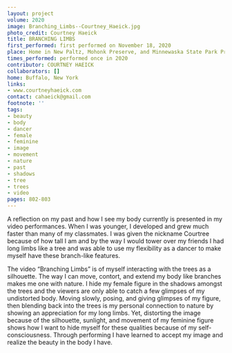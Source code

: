 ```yaml
---
layout: project
volume: 2020
image: Branching_Limbs--Courtney_Haeick.jpg
photo_credit: Courtney Haeick
title: BRANCHING LIMBS
first_performed: first performed on November 18, 2020
place: Home in New Paltz, Mohonk Preserve, and Minnewaska State Park Preserve
times_performed: performed once in 2020
contributor: COURTNEY HAEICK
collaborators: []
home: Buffalo, New York
links:
- www.courtneyhaeick.com
contact: cahaeick@gmail.com
footnote: ''
tags:
- beauty
- body
- dancer
- female
- feminine
- image
- movement
- nature
- past
- shadows
- tree
- trees
- video
pages: 802-803
---
```

A reflection on my past and how I see my body currently is presented in my video performances. When I was younger, I developed and grew much faster than many of my classmates. I was given the nickname Courtree because of how tall I am and by the way I would tower over my friends I had long limbs like a tree and was able to use my flexibility as a dancer to make myself have these branch-like features. 

The video “Branching Limbs” is of myself interacting with the trees as a silhouette. The way I can move, contort, and extend my body like branches makes me one with nature. I hide my female figure in the shadows amongst the trees and the viewers are only able to catch a few glimpses of my undistorted body. Moving slowly, posing, and giving glimpses of my figure, then blending back into the trees is my personal connection to nature by showing an appreciation for my long limbs. Yet, distorting the image because of the silhouette, sunlight, and movement of my feminine figure shows how I want to hide myself for these qualities because of my self-consciousness. Through performing I have learned to accept my image and realize the beauty in the body I have.